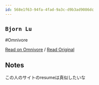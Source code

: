```yaml
---
id: 568e1f63-94fa-4fad-9a3c-d9b3ad9086dc
---
```


## `Bjorn Lu`
#Omnivore

[Read on Omnivore](https://omnivore.app/me/bjorn-lu-191d7876a9e) / [Read Original](https://bjornlu.com)

## Notes

この人のサイトのresumeは真似したいな

